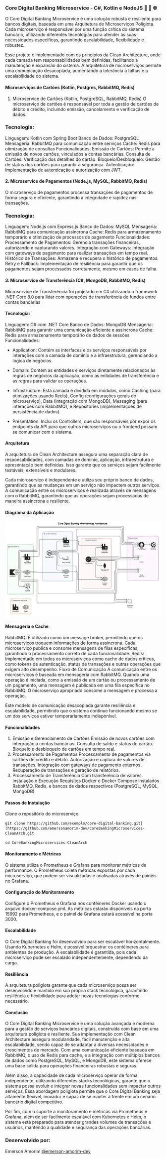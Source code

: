 ### Core Digital Banking Microservice - C#, Kotlin e NodeJS 🚀 🔄 🌐

O Core Digital Banking Microservice é uma solução robusta e resiliente para bancos digitais, baseada em uma Arquitetura de Microserviços Poliglota. Cada microserviço é responsável por uma função crítica do sistema bancário, utilizando diferentes tecnologias para atender às suas necessidades específicas, garantindo escalabilidade, flexibilidade e robustez.

Esse projeto é implementado com os princípios da Clean Architecture, onde cada camada tem responsabilidades bem definidas, facilitando a manutenção e expansão do sistema. A arquitetura de microserviços permite uma comunicação desacoplada, aumentando a tolerância a falhas e a escalabilidade do sistema.


#### Microserviços de Cartões (Kotlin, Postgres, RabbitMQ, Redis)
1. Microservice de Cartões (Kotlin, PostgreSQL, RabbitMQ, Redis)
O microserviço de cartões é responsável por toda a gestão de cartões de débito e crédito, incluindo emissão, cancelamento e verificação de dados.

### Tecnologia:
Linguagem: Kotlin com Spring Boot
Banco de Dados: PostgreSQL
Mensageria: RabbitMQ para comunicação entre serviços
Cache: Redis para otimização de consultas
Funcionalidades:
Emissão de Cartões: Permite a emissão de novos cartões, vinculados a contas bancárias.
Consulta de Cartões: Verificação dos detalhes do cartão.
Bloqueio/Desbloqueio: Gestão de status dos cartões para garantir a segurança.
Autenticação: Implementação de autenticação e autorização com JWT.


#### 2. Microservice de Pagamentos (Node.js, MySQL, RabbitMQ, Redis)
O microserviço de pagamentos processa transações de pagamentos de forma segura e eficiente, garantindo a integridade e rapidez nas transações.

### Tecnologia:
Linguagem: Node.js com Express.js
Banco de Dados: MySQL
Mensageria: RabbitMQ para comunicação assíncrona
Cache: Redis para armazenamento temporário e otimização de processos de pagamento
Funcionalidades:
Processamento de Pagamentos: Gerencia transações financeiras, autorizando e capturando valores.
Integração com Gateways: Integração com gateways de pagamento para realizar transações em tempo real.
Histórico de Transações: Armazena e recupera o histórico de pagamentos.
Retry e Fallback: Implementação de resiliência para garantir que os pagamentos sejam processados corretamente, mesmo em casos de falha.

#### 3. Microservice de Transferência (C#, MongoDB, RabbitMQ, Redis)
Microservice de Transferência foi projetado em C# utilizando o framework .NET Core 8.0 para lidar com operações de transferência de fundos entre contas bancárias 

#### Tecnologia:
Linguagem: C# com .NET Core
Banco de Dados: MongoDB
Mensageria: RabbitMQ para garantir uma comunicação eficiente e assíncrona
Cache: Redis para armazenamento temporário de dados de sessões
Funcionalidades:
- Application: Contém as interfaces e os serviços responsáveis por interações com a camada de domínio e a infraestrutura, gerenciando a lógica de negócios.

- Domain: Contém as entidades e serviços diretamente relacionados às regras de negócios da aplicação, como as entidades de transferência e as regras para validar as operações.

- Infrastructure: Esta camada é dividida em módulos, como Caching (para otimizações usando Redis), Config (configurações gerais do microserviço), Data (integração com MongoDB), Messaging (para interações com RabbitMQ), e Repositories (implementações de persistência de dados).

- Presentation: Inclui os Controllers, que são responsáveis por expor os endpoints da API para que outros microserviços ou o frontend possam se comunicar com o sistema.


#### Arquitetura
A arquitetura de Clean Architecture assegura uma separação clara de responsabilidades, com camadas de domínio, aplicação, infraestrutura e apresentação bem definidas. Isso garante que os serviços sejam facilmente testáveis, extensíveis e modulares.

Cada microserviço é independente e utiliza seu próprio banco de dados, garantindo que as mudanças em um serviço não impactem outros serviços. A comunicação entre os microserviços é realizada através de mensagens com o RabbitMQ, garantindo que as operações sejam processadas de maneira assíncrona e resiliente.

#### Diagrama da Aplicação

![](https://raw.githubusercontent.com/emersonamorim-dev/CoreBankingMicroservices-CleanArch/refs/heads/main/Diagrama/Diagrama-Core-Digital-Banking-Microservice.png)


#### Mensageria e Cache
RabbitMQ: É utilizado como um message broker, permitindo que os microserviços troquem informações de forma assíncrona. Cada microserviço publica e consome mensagens de filas específicas, garantindo o processamento correto de cada funcionalidade.
Redis: Implementado em todos os microserviços como cache de dados críticos, como tokens de autenticação, status de transações e outras operações que exigem alto desempenho.
Fluxo de Comunicação
A comunicação entre os microserviços é baseada em mensageria com RabbitMQ. Quando uma operação é iniciada, como a emissão de um cartão ou processamento de um pagamento, uma mensagem é publicada em uma fila específica no RabbitMQ. O microserviço apropriado consome a mensagem e processa a operação.

Este modelo de comunicação desacoplada garante resiliência e escalabilidade, permitindo que o sistema continue funcionando mesmo se um dos serviços estiver temporariamente indisponível.

#### Funcionalidades
1. Emissão e Gerenciamento de Cartões
Emissão de novos cartões com integração a contas bancárias.
Consulta de saldo e status do cartão.
Bloqueio e desbloqueio de cartões em tempo real.
2. Processamento de Pagamentos
Processamento de pagamentos via cartões de crédito e débito.
Autorização e captura de valores de transações.
Integração com gateways de pagamento externos.
Recuperação de transações e geração de relatórios.
3. Processamento de Transferência
Com transferência de valores.
Instalação e Execução
Requisitos
Docker e Docker Compose instalados
RabbitMQ, Redis, e bancos de dados respectivos (PostgreSQL, MySQL, MongoDB)

#### Passos de Instalação
Clone o repositório do microserviço:
```
git clone https://github.com/exemplo/core-digital-banking.git](https://github.com/emersonamorim-dev/CoreBankingMicroservices-CleanArch.git
```
```
cd CoreBankingMicroservices-CleanArch
```

#### Monitoramento e Métricas
O sistema utiliza o Prometheus e Grafana para monitorar métricas de performance. O Prometheus coleta métricas expostas por cada microserviço, que podem ser visualizadas e analisadas através de painéis no Grafana.

#### Configuração do Monitoramento
Configure o Prometheus e Grafana nos contêineres Docker usando o arquivo docker-compose.yml.
As métricas estarão disponíveis na porta 15692 para Prometheus, e o painel de Grafana estará acessível na porta 3000.

#### Escalabilidade
O Core Digital Banking foi desenvolvido para ser escalável horizontalmente. Usando Kubernetes e Helm, é possível orquestrar os contêineres para ambientes de produção. A escalabilidade é garantida, pois cada microserviço pode ser escalado independentemente, dependendo da carga.

#### Resiliência
A arquitetura poliglota garante que cada microserviço possa ser desenvolvido e mantido em sua própria stack tecnológica, garantindo resiliência e flexibilidade para adotar novas tecnologias conforme necessário.


#### Conclusão
O Core Digital Banking Microservice é uma solução avançada e moderna para a gestão de serviços bancários digitais, construída com base em uma arquitetura poliglota e resiliente. Sua implementação com Clean Architecture assegura modularidade, fácil manutenção e alta escalabilidade, sendo capaz de se adaptar a diversas necessidades e crescimentos de mercado. Com uma comunicação eficiente baseada em RabbitMQ, o uso de Redis para cache, e a integração com múltiplos bancos de dados como PostgreSQL, MySQL, e MongoDB, este sistema oferece uma base sólida para operações financeiras robustas e seguras.

Além disso, a capacidade de cada microserviço operar de forma independente, utilizando diferentes stacks tecnológicas, garante que o sistema possa evoluir e integrar novas funcionalidades sem impactar outros serviços. Essa abordagem poliglota permite que o Core Digital Banking seja altamente flexível, inovador e capaz de se manter à frente em um cenário bancário digital competitivo.

Por fim, com o suporte a monitoramento e métricas via Prometheus e Grafana, além de ser facilmente escalável com Kubernetes e Helm, o sistema está preparado para atender grandes volumes de transações e usuários, mantendo a qualidade e segurança das operações bancárias.

### Desenvolvido por:
Emerson Amorim [@emerson-amorim-dev](https://www.linkedin.com/in/emerson-amorim-dev/)

